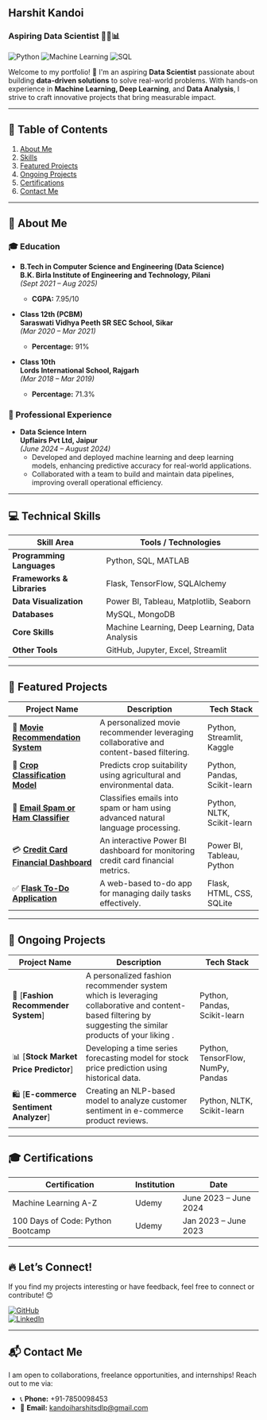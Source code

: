 ## Harshit Kandoi  
### **Aspiring Data Scientist**   👨‍💻📊  
![Python](https://img.shields.io/badge/Python-Expert-brightgreen) ![Machine Learning](https://img.shields.io/badge/Machine%20Learning-Enthusiast-blue) ![SQL](https://img.shields.io/badge/SQL-Intermediate-yellow)  

Welcome to my portfolio! 🚀 I'm an aspiring **Data Scientist** passionate about building **data-driven solutions** to solve real-world problems. With hands-on experience in **Machine Learning, Deep Learning**, and **Data Analysis**, I strive to craft innovative projects that bring measurable impact.  

---

## 🌟 Table of Contents  
1. [About Me](#-about-me)  
2. [Skills](#-technical-skills)  
3. [Featured Projects](#-featured-projects)  
4. [Ongoing Projects](#-ongoing-projects)  
5. [Certifications](#-certifications)  
6. [Contact Me](#-contact-me)  

---

## 🙋 About Me  

### 🎓 Education  
- **B.Tech in Computer Science and Engineering (Data Science)**  
  **B.K. Birla Institute of Engineering and Technology, Pilani**  
  *(Sept 2021 – Aug 2025)*  
  - **CGPA:** 7.95/10  

- **Class 12th (PCBM)**  
  **Saraswati Vidhya Peeth SR SEC School, Sikar**  
  *(Mar 2020 – Mar 2021)*  
  - **Percentage:** 91%  

- **Class 10th**  
  **Lords International School, Rajgarh**  
  *(Mar 2018 – Mar 2019)*  
  - **Percentage:** 71.3%  

### 💼 Professional Experience  
- **Data Science Intern**  
  **Upflairs Pvt Ltd, Jaipur**  
  *(June 2024 – August 2024)*  
  - Developed and deployed machine learning and deep learning models, enhancing predictive accuracy for real-world applications.  
  - Collaborated with a team to build and maintain data pipelines, improving overall operational efficiency.  

---

## 💻 Technical Skills  
| **Skill Area**             | **Tools / Technologies**                                 |  
|----------------------------|--------------------------------------------------------|  
| **Programming Languages**  | Python, SQL, MATLAB                                    |  
| **Frameworks & Libraries** | Flask, TensorFlow, SQLAlchemy                          |  
| **Data Visualization**     | Power BI, Tableau, Matplotlib, Seaborn                |  
| **Databases**              | MySQL, MongoDB                                        |  
| **Core Skills**            | Machine Learning, Deep Learning, Data Analysis        |  
| **Other Tools**            | GitHub, Jupyter, Excel, Streamlit                     |  

---

## 📂 Featured Projects  

| **Project Name**                     | **Description**                                                                                                                                       | **Tech Stack**                        |  
|--------------------------------------|-------------------------------------------------------------------------------------------------------------------------------------------------------|---------------------------------------|  
| 🎥 [**Movie Recommendation System**](https://github.com/Harshit-Kandoi/movie-recommender) | A personalized movie recommender leveraging collaborative and content-based filtering.                                                               | Python, Streamlit, Kaggle             |  
| 🌱 [**Crop Classification Model**](https://github.com/Harshit-Kandoi/crops) | Predicts crop suitability using agricultural and environmental data.                                                                                 | Python, Pandas, Scikit-learn          |  
| 📧 [**Email Spam or Ham Classifier**](https://github.com/Harshit-Kandoi/upflairs/tree/main/email) | Classifies emails into spam or ham using advanced natural language processing.                                                                       | Python, NLTK, Scikit-learn            |  
| 💳 [**Credit Card Financial Dashboard**](https://github.com/Harshit-Kandoi/Credit-Card-Financial-Dashboard) | An interactive Power BI dashboard for monitoring credit card financial metrics.                                                                     | Power BI, Tableau, Python             |  
| ✅ [**Flask To-Do Application**](https://github.com/Harshit-Kandoi/flask---Todo-website) | A web-based to-do app for managing daily tasks effectively.                                                                                         | Flask, HTML, CSS, SQLite              |  

---

## 🔄 Ongoing Projects  

| **Project Name**                     | **Description**                                                                                                           | **Tech Stack**                        |  
|--------------------------------------|---------------------------------------------------------------------------------------------------------------------------|---------------------------------------|  
| 🤖 [**Fashion Recommender System**] | A personalized fashion recommender system which is leveraging collaborative and content-based filtering by suggesting the similar products of your liking .                                               | Python, Pandas, Scikit-learn          |  
| 📊 [**Stock Market Price Predictor**] | Developing a time series forecasting model for stock price prediction using historical data.                               | Python, TensorFlow, NumPy, Pandas     |  
| 🛍️ [**E-commerce Sentiment Analyzer**] | Creating an NLP-based model to analyze customer sentiment in e-commerce product reviews.                                   | Python, NLTK, Scikit-learn            |  

---

## 🎓 Certifications  

| **Certification**                      | **Institution**              | **Date**             |  
|---------------------------------------|-----------------------------|---------------------|  
| Machine Learning A-Z                  | Udemy                       | June 2023 – June 2024 |  
| 100 Days of Code: Python Bootcamp     | Udemy                       | Jan 2023 – June 2023  |  

---

## 🔥 Let’s Connect!  

If you find my projects interesting or have feedback, feel free to connect or contribute! 😊

[![GitHub](https://img.shields.io/badge/Visit-My%20GitHub-black)](https://github.com/Harshit-Kandoi)  
[![LinkedIn](https://img.shields.io/badge/Connect-On%20LinkedIn-blue)](https://www.linkedin.com/in/harshit-kandoi-007860210/)  

---

## 📬 Contact Me  

I am open to collaborations, freelance opportunities, and internships! Reach out to me via:  

- 📞 **Phone:** +91-7850098453  
- 📧 **Email:** [kandoiharshitsdlp@gmail.com](mailto:kandoiharshitsdlp@gmail.com)  
